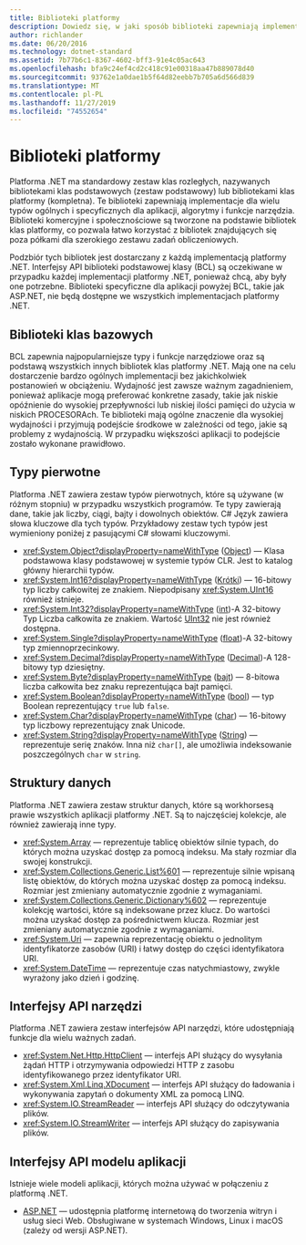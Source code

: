 ```yaml
---
title: Biblioteki platformy
description: Dowiedz się, w jaki sposób biblioteki zapewniają implementacje dla wielu typów ogólnych i specyficznych dla aplikacji, algorytmów i funkcji narzędzi.
author: richlander
ms.date: 06/20/2016
ms.technology: dotnet-standard
ms.assetid: 7b77b6c1-8367-4602-bff3-91e4c05ac643
ms.openlocfilehash: bfa9c24ef4cd2c418c91e00318aa47b889078d40
ms.sourcegitcommit: 93762e1a0dae1b5f64d82eebb7b705a6d566d839
ms.translationtype: MT
ms.contentlocale: pl-PL
ms.lasthandoff: 11/27/2019
ms.locfileid: "74552654"
---
```

# <a name="framework-libraries"></a>Biblioteki platformy

Platforma .NET ma standardowy zestaw klas rozległych, nazywanych bibliotekami klas podstawowych (zestaw podstawowy) lub bibliotekami klas platformy (kompletna). Te biblioteki zapewniają implementacje dla wielu typów ogólnych i specyficznych dla aplikacji, algorytmy i funkcje narzędzia. Biblioteki komercyjne i społecznościowe są tworzone na podstawie bibliotek klas platformy, co pozwala łatwo korzystać z bibliotek znajdujących się poza półkami dla szerokiego zestawu zadań obliczeniowych.

Podzbiór tych bibliotek jest dostarczany z każdą implementacją platformy .NET. Interfejsy API biblioteki podstawowej klasy (BCL) są oczekiwane w przypadku każdej implementacji platformy .NET, ponieważ chcą, aby były one potrzebne. Biblioteki specyficzne dla aplikacji powyżej BCL, takie jak ASP.NET, nie będą dostępne we wszystkich implementacjach platformy .NET.

## <a name="base-class-libraries"></a>Biblioteki klas bazowych

BCL zapewnia najpopularniejsze typy i funkcje narzędziowe oraz są podstawą wszystkich innych bibliotek klas platformy .NET. Mają one na celu dostarczenie bardzo ogólnych implementacji bez jakichkolwiek postanowień w obciążeniu. Wydajność jest zawsze ważnym zagadnieniem, ponieważ aplikacje mogą preferować konkretne zasady, takie jak niskie opóźnienie do wysokiej przepływności lub niskiej ilości pamięci do użycia w niskich PROCESORAch. Te biblioteki mają ogólne znaczenie dla wysokiej wydajności i przyjmują podejście środkowe w zależności od tego, jakie są problemy z wydajnością. W przypadku większości aplikacji to podejście zostało wykonane prawidłowo.

## <a name="primitive-types"></a>Typy pierwotne

Platforma .NET zawiera zestaw typów pierwotnych, które są używane (w różnym stopniu) w przypadku wszystkich programów. Te typy zawierają dane, takie jak liczby, ciągi, bajty i dowolnych obiektów. C# Język zawiera słowa kluczowe dla tych typów. Przykładowy zestaw tych typów jest wymieniony poniżej z pasującymi C# słowami kluczowymi.

* <xref:System.Object?displayProperty=nameWithType> ([Object](../csharp/language-reference/builtin-types/reference-types.md#the-object-type)) — Klasa podstawowa klasy podstawowej w systemie typów CLR. Jest to katalog główny hierarchii typów.
* <xref:System.Int16?displayProperty=nameWithType> ([Krótki](../csharp/language-reference/builtin-types/integral-numeric-types.md)) — 16-bitowy typ liczby całkowitej ze znakiem. Niepodpisany <xref:System.UInt16> również istnieje.
* <xref:System.Int32?displayProperty=nameWithType> ([int](../csharp/language-reference/builtin-types/integral-numeric-types.md))-A 32-bitowy Typ Liczba całkowita ze znakiem. Wartość [UInt32](../csharp/language-reference/builtin-types/integral-numeric-types.md) nie jest również dostępna.
* <xref:System.Single?displayProperty=nameWithType> ([float](../csharp/language-reference/builtin-types/floating-point-numeric-types.md))-A 32-bitowy typ zmiennoprzecinkowy.
* <xref:System.Decimal?displayProperty=nameWithType> ([Decimal](../csharp/language-reference/builtin-types/floating-point-numeric-types.md))-A 128-bitowy typ dziesiętny.
* <xref:System.Byte?displayProperty=nameWithType> ([bajt](../csharp/language-reference/builtin-types/integral-numeric-types.md)) — 8-bitowa liczba całkowita bez znaku reprezentująca bajt pamięci.
* <xref:System.Boolean?displayProperty=nameWithType> ([bool](../csharp/language-reference/builtin-types/bool.md)) — typ Boolean reprezentujący `true` lub `false`.
* <xref:System.Char?displayProperty=nameWithType> ([char](../csharp/language-reference/builtin-types/char.md)) — 16-bitowy typ liczbowy reprezentujący znak Unicode.
* <xref:System.String?displayProperty=nameWithType> ([String](../csharp/language-reference/builtin-types/reference-types.md#the-string-type)) — reprezentuje serię znaków. Inna niż `char[]`, ale umożliwia indeksowanie poszczególnych `char` w `string`.

## <a name="data-structures"></a>Struktury danych

Platforma .NET zawiera zestaw struktur danych, które są workhorsesą prawie wszystkich aplikacji platformy .NET. Są to najczęściej kolekcje, ale również zawierają inne typy.

* <xref:System.Array> — reprezentuje tablicę obiektów silnie typach, do których można uzyskać dostęp za pomocą indeksu. Ma stały rozmiar dla swojej konstrukcji.
* <xref:System.Collections.Generic.List%601> — reprezentuje silnie wpisaną listę obiektów, do których można uzyskać dostęp za pomocą indeksu. Rozmiar jest zmieniany automatycznie zgodnie z wymaganiami.
* <xref:System.Collections.Generic.Dictionary%602> — reprezentuje kolekcję wartości, które są indeksowane przez klucz. Do wartości można uzyskać dostęp za pośrednictwem klucza. Rozmiar jest zmieniany automatycznie zgodnie z wymaganiami.
* <xref:System.Uri> — zapewnia reprezentację obiektu o jednolitym identyfikatorze zasobów (URI) i łatwy dostęp do części identyfikatora URI.
* <xref:System.DateTime> — reprezentuje czas natychmiastowy, zwykle wyrażony jako dzień i godzinę.

## <a name="utility-apis"></a>Interfejsy API narzędzi

Platforma .NET zawiera zestaw interfejsów API narzędzi, które udostępniają funkcje dla wielu ważnych zadań.

* <xref:System.Net.Http.HttpClient> — interfejs API służący do wysyłania żądań HTTP i otrzymywania odpowiedzi HTTP z zasobu identyfikowanego przez identyfikator URI.
* <xref:System.Xml.Linq.XDocument> — interfejs API służący do ładowania i wykonywania zapytań o dokumenty XML za pomocą LINQ.
* <xref:System.IO.StreamReader> — interfejs API służący do odczytywania plików. 
* <xref:System.IO.StreamWriter> — interfejs API służący do zapisywania plików.

## <a name="app-model-apis"></a>Interfejsy API modelu aplikacji

Istnieje wiele modeli aplikacji, których można używać w połączeniu z platformą .NET.

* [ASP.NET](https://www.asp.net) — udostępnia platformę internetową do tworzenia witryn i usług sieci Web. Obsługiwane w systemach Windows, Linux i macOS (zależy od wersji ASP.NET).
